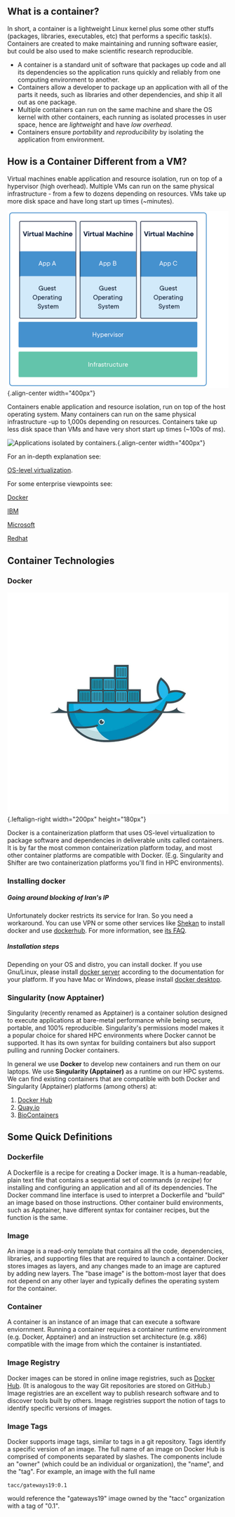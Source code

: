 ## What is a container?

In short, a container is a lightweight Linux kernel plus some other stuffs (packages, libraries, executables, etc) that performs a specific task(s). Containers are created to make maintaining and running software easier, but could be also used to make scientific research reproducible.

-   A container is a standard unit of software that packages up code and
    all its dependencies so the application runs quickly and reliably
    from one computing environment to another.
-   Containers allow a developer to package up an application with all
    of the parts it needs, such as libraries and other dependencies, and
    ship it all out as one package.
-   Multiple containers can run on the same machine and share the OS
    kernel with other containers, each running as isolated processes in
    user space, hence are *lightweight* and have *low overhead*.
-   Containers ensure *portability* and *reproducibility* by isolating
    the application from environment.

How is a Container Different from a VM?
---------------------------------------

Virtual machines enable application and resource isolation, run on top
of a hypervisor (high overhead). Multiple VMs can run on the same
physical infrastructure - from a few to dozens depending on resources.
VMs take up more disk space and have long start up times (\~minutes).

![Applications isolated by VMs.](images/arch_vm.png){.align-center
width="400px"}

Containers enable application and resource isolation, run on top of the
host operating system. Many containers can run on the same physical
infrastructure -up to 1,000s depending on resources. Containers take up
less disk space than VMs and have very short start up times (\~100s of
ms).

![Applications isolated by
containers.](images/arch_container.png){.align-center width="400px"}

For an in-depth explanation see: 

[OS-level virtualization](https://en.wikipedia.org/wiki/OS-level_virtualization).

For some enterprise viewpoints see:

[Docker](https://www.docker.com/resources/what-container/)

[IBM](https://www.ibm.com/cloud/blog/containers-vs-vms)

[Microsoft](https://azure.microsoft.com/en-us/overview/what-is-a-container/)

[Redhat](https://www.redhat.com/en/topics/containers)


Container Technologies
----------------------

### Docker

![](images/docker_logo.jpg){.leftalign-right width="200px"
height="180px"}

Docker is a containerization platform that uses OS-level virtualization
to package software and dependencies in deliverable units called
containers. It is by far the most common containerization platform
today, and most other container platforms are compatible with Docker.
(E.g. Singularity and Shifter are two containerization platforms you\'ll
find in HPC environments).

### Installing docker

##### Going around blocking of Iran's IP

Unfortunately docker restricts its service for Iran. So you need a workaround. You can use VPN or some other services like [Shekan](https://shecan.ir/) to install docker and use [dockerhub](https://hub.docker.com/). For more information, see [its FAQ](https://shecan.ir/faq/).

##### Installation steps

Depending on your OS and distro, you can install docker. If you use Gnu/Linux, please install [docker server](https://docs.docker.com/engine/install/) according to the documentation for your platform. If you have Mac or Windows, please install [docker desktop](https://docs.docker.com/get-docker/).

### Singularity (now Apptainer)

Singularity (recently renamed as Apptainer) is a container solution
designed to execute applications at bare-metal performance while being
secure, portable, and 100% reproducible. Singularity\'s permissions
model makes it a popular choice for shared HPC environments where Docker
cannot be supported. It has its own syntax for building containers but
also support pulling and running Docker containers.

In general we use **Docker** to develop new containers and run them on
our laptops. We use **Singularity (Apptainer)** as a runtime on our HPC
systems. We can find existing containers that are compatible with both
Docker and Singularity (Apptainer) platforms (among others) at:

1.  [Docker Hub](https://hub.docker.com/)
2.  [Quay.io](https://quay.io/)
3.  [BioContainers](https://biocontainers.pro/#/)

Some Quick Definitions
----------------------

### Dockerfile

A Dockerfile is a recipe for creating a Docker image. It is a
human-readable, plain text file that contains a sequential set of
commands (*a recipe*) for installing and configuring an application and
all of its dependencies. The Docker command line interface is used to
interpret a Dockerfile and \"build\" an image based on those
instructions. Other container build environments, such as Apptainer,
have different syntax for container recipes, but the function is the
same.

### Image

An image is a read-only template that contains all the code,
dependencies, libraries, and supporting files that are required to
launch a container. Docker stores images as layers, and any changes made
to an image are captured by adding new layers. The \"base image\" is the
bottom-most layer that does not depend on any other layer and typically
defines the operating system for the container.

### Container

A container is an instance of an image that can execute a software
enviornment. Running a container requires a container runtime
environment (e.g. Docker, Apptainer) and an instruction set architecture
(e.g. x86) compatible with the image from which the container is
instantiated.

### Image Registry

Docker images can be stored in online image registries, such as [Docker
Hub](https://hub.docker.com/). (It is analogous to the way Git
repositories are stored on GitHub.) Image registries are an excellent
way to publish research software and to discover tools built by others.
Image registries support the notion of tags to identify specific
versions of images.

### Image Tags

Docker supports image tags, similar to tags in a git repository. Tags
identify a specific version of an image. The full name of an image on
Docker Hub is comprised of components separated by slashes. The
components include an \"owner\" (which could be an individual or
organization), the \"name\", and the \"tag\". For example, an image with
the full name

``` {.text}
tacc/gateways19:0.1
```

would reference the \"gateways19\" image owned by the \"tacc\"
organization with a tag of \"0.1\".
